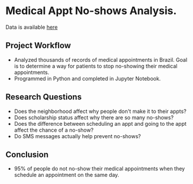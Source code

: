 
# Medical Appt No-shows Analysis. 

Data is available [here](https://www.kaggle.com/code/sohailadiab/medical-appointment-no-shows-analysis)

## Project Workflow

- Analyzed thousands of records of medical appointments in Brazil. Goal is to determine a way for patients to stop no-showing their medical appointments.
- Programmed in Python and completed in Jupyter Notebook.

## Research Questions

- Does the neighborhood affect why people don't make it to their appts?
- Does scholarship status affect why there are so many no-shows?
- Does the difference between scheduling an appt and going to the appt affect the chance of a no-show?
- Do SMS messages actually help prevent no-shows?

## Conclusion

- 95% of people do not no-show their medical appointments when they schedule an appointment on the same day.

[](https://github.com/HamzahSami/Data-Analysis-Projects/blob/main/Medical%20Appt%20Analysis/images/Screen%20Shot%202022-05-18%20at%2012.09.12%20PM.png)
